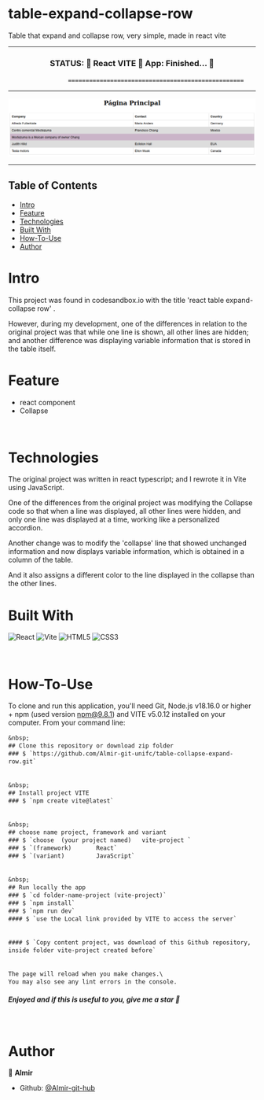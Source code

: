 <h1>table-expand-collapse-row</h1>


Table that expand and collapse row, very simple, made in react vite

---------------------------------------------------------------------------------------------------------

 
<h3 align="center"> 
     STATUS: 🔔  React VITE 🚀  App: Finished...  🎯  
</h3>


                     ==================================================
                      

--------------------------------------------------------------------------------------


![screen-table-collapse-row](https://github.com/Almir-git-unifc/table-collapse-expand-row/blob/main/screen1.png)


--------------------------------------------------------------------------------------

<!-- START doctoc generated TOC please keep comment here to allow auto update -->
<!-- DON'T EDIT THIS SECTION, INSTEAD RE-RUN doctoc TO UPDATE -->


## Table of Contents
- [Intro ](#intro-)
- [Feature ](#feature-)
- [Technologies ](#technologies-)
- [Built With](#built-with)
- [How-To-Use ](#how-to-use-)
- [Author ](#author-)

<!-- END doctoc generated TOC please keep comment here to allow auto update -->


# Intro <a name = "Intro"></a>

This project was found in codesandbox.io with the title 'react table expand-collapse row' .

However, during my development, one of the differences in relation to the original project was that while one line is shown, all other lines are hidden; and another difference was displaying variable information that is stored in the table itself.




# Feature <a name = "Feature"></a>
- react component
- Collapse 


&nbsp;
# Technologies <a name = "Technologies"></a>

The original project was written in react typescript; and I rewrote it in Vite using JavaScript.

One of the differences from the original project was modifying the Collapse code so that when a line was displayed, all other lines were hidden, and only one line was displayed at a time, working like a personalized accordion.

Another change was to modify the 'collapse' line that showed unchanged information and now displays variable information, which is obtained in a column of the table.

And it also assigns a different color to the line displayed in the collapse than the other lines.



# Built With 
![React](https://img.shields.io/badge/react-%23FA7343.svg?style=for-the-badge&logo=react&logoColor=%23000080)
![Vite](https://img.shields.io/badge/vite-%23646CFF.svg?style=for-the-badge&logo=vite&logoColor=white)
![HTML5](https://img.shields.io/badge/html5-%23E34F26.svg?style=for-the-badge&logo=html5&logoColor=white)
![CSS3](https://img.shields.io/badge/css3-%231572B6.svg?style=for-the-badge&logo=css3&logoColor=white)


 
 
&nbsp;
# How-To-Use <a name = "How-To-Use"></a>

To clone and run this application, you'll need Git, Node.js v18.16.0 or higher + npm (used version npm@9.8.1) and VITE v5.0.12 installed on your computer. 
From your command line:

```
&nbsp;
## Clone this repository or download zip folder
### $ `https://github.com/Almir-git-unifc/table-collapse-expand-row.git`


&nbsp;
## Install project VITE
### $ `npm create vite@latest`


&nbsp;
## choose name project, framework and variant
### $ `choose  (your project named)   vite-project `
### $ `(framework)       React`
### $ `(variant)         JavaScript`


&nbsp;
## Run locally the app
### $ `cd folder-name-project (vite-project)`
### $ `npm install`
### $ `npm run dev`
#### $ `use the Local link provided by VITE to access the server`


#### $ `Copy content project, was download of this Github repository, inside folder vite-project created before`


The page will reload when you make changes.\
You may also see any lint errors in the console.
```


<h5>
 Enjoyed and if this is useful to you, give me a star 🌟
</h5>



&nbsp;
# Author <a name = "Author"></a>

👤 **Almir**

- Github: [@Almir-git-hub](https://github.com/Almir-git-unifc)

